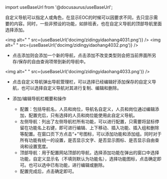 
import useBaseUrl from '@docusaurus/useBaseUrl';

自定义导航可以指定人或角色，在显示EOC的时候可以因要求不同，去只显示需要的内容。同时，一些非预设的功能，如排班表，也在自定义导航的顶部导航里面选择添加。

<img alt=" " src={useBaseUrl('docimg/zidingyidaohang4031.png')} />
<img alt=" " src={useBaseUrl('docimg/zidingyidaohang4032.png')} />

* 点击添加则会添加一个新的导航，点击添加不改变类型则会把当前界面所另存/保存的自由查询项带到新的导航中。

 <img alt=" " src={useBaseUrl('docimg/zidingyidaohang4033.png')} />

* 点击自定义导航弹出导航管理栏，可以选择已经编辑好添加保存的自定义导航，也可以选择自定义导航对其进行复制、编辑和删除。

* 添加/编辑导航栏概要和操作
  * 配置：包括导航名，人员和岗位，导航名自定义，人员和岗位通过编辑添加，配置完后，只有选择的人员和岗位能使用此自定义导航。
  * 左侧导航：列出了左侧导航栏所有功能，可以进行配置，只需要将鼠标停留在功能名上右键，即可进行编辑、上下移动、插入功能、插入组和删除等配置。在窗口页下方点击“+”号图标，可以添加功能和添加组。同时对于所有功能有统一的设置，是否显示文字、是否显示图标、是否显示自由查询和设置宽度。
  * 顶部导航：用于配置网站顶部的导航，选择添加功能在弹出的窗口中选择功能，自定义显示名（不填则默认为功能名），选择功能图标，点击确定即可。也可以选中已有功能，进行编辑或删除。
  * 配置完成后，点击确定即可。
